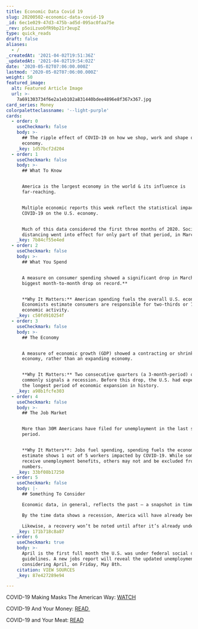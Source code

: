 ```yaml
---
title: Economic Data Covid 19
slug: 20200502-economic-data-covid-19
_id: 6ec1e029-47d3-475b-ad5d-095ac0faa75e
_rev: p5oiLzuoOfR9bp21r3eupZ
type: quick_reads
draft: false
aliases:
  - /
_createdAt: '2021-04-02T19:51:36Z'
_updatedAt: '2021-04-02T19:54:02Z'
date: '2020-05-02T07:06:00.000Z'
lastmod: '2020-05-02T07:06:00.000Z'
weight: 50
featured_image:
  alt: Featured Article Image
  url: >-
    7a691303734f6e2a1eb102a831440bdee4896e8f367x367.jpg
card_series: Money
colorpaletteclassname: '--light-purple'
cards:
  - order: 0
    useCheckmark: false
    body: >-
      ## The ripple effect of COVID-19 on how we shop, work and shape our
      economy.
    _key: 1d57bcf2d204
  - order: 1
    useCheckmark: false
    body: >-
      ## What To Know


      America is the largest economy in the world & its influence is
      far-reaching.


      Multiple economic reports this week reflect the statistical impact of
      COVID-19 on the U.S. economy.


      Much of this data considered the first three months of 2020. Social
      distancing went into effect for only part of that period, in March.
    _key: 7b84cf55e4ed
  - order: 2
    useCheckmark: false
    body: >-
      ## What You Spend


      A measure on consumer spending showed a significant drop in March –**The
      biggest month-to-month drop on record.**


      **Why It Matters:** American spending fuels the overall U.S. economy.
      Economists estimate consumers are responsible for two-thirds or 70% of
      economic activity.
    _key: c50fd910254f
  - order: 3
    useCheckmark: false
    body: >-
      ## The Economy


      A measure of economic growth (GDP) showed a contracting or shrinking
      economy, rather than an expanding economy.


      **Why It Matters:** Two consecutive quarters (a 3-month-period) of GDP
      commonly signals a recession. Before this drop, the U.S. had experienced
      the longest period of economic expansion in history.
    _key: a98b1fcfe303
  - order: 4
    useCheckmark: false
    body: >-
      ## The Job Market


      More than 30M Americans have filed for unemployment in the last six week
      period.


      **Why It Matters**: Jobs fuel spending, spending fuels the economy. One
      estimate shows 1 out of 5 workers impacted by COVID-19. While some may
      receive unemployment benefits, others may not and be excluded from these
      numbers.
    _key: 33bf08b17250
  - order: 5
    useCheckmark: false
    body: |-
      ## Something To Consider

      Economic data, in general, reflects the past – a snapshot in time.

      By the time data shows a recession, America will have already been in it.

      Likewise, a recovery won’t be noted until after it’s already underway.
    _key: 171b718c8a87
  - order: 6
    useCheckmark: true
    body: >-
      April is the first full month the U.S. was under federal social distancing
      guidelines. A new jobs report will reveal the updated unemployment rate,
      considering April, on Friday, May 8th.
    citation: VIEW SOURCES
    _key: 87e427289e94

---
```

COVID-19 Making Masks The American Way: [WATCH](https://smarthernews.com/article/making-masks-the-american-way/)

COVID-19 And Your Money: [READ ](https://smarthernews.com/covid-19-your-money/)

COVID-19 and Your Meat: [READ](https://smarthernews.com/covid-19-and-our-meat/)